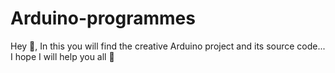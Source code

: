 # Arduino-programmes
Hey 👋,  In this you will find the creative Arduino project and its source code... I hope I will help you all 🌟
